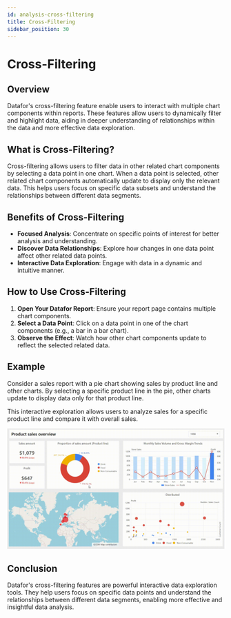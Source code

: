 ```yaml
---
id: analysis-cross-filtering
title: Cross-Filtering
sidebar_position: 30
---
```


# Cross-Filtering

## Overview

Datafor's cross-filtering feature enable users to interact with multiple chart components within reports. These features allow users to dynamically filter and highlight data, aiding in deeper understanding of relationships within the data and more effective data exploration.

## What is Cross-Filtering?

Cross-filtering allows users to filter data in other related chart components by selecting a data point in one chart. When a data point is selected, other related chart components automatically update to display only the relevant data. This helps users focus on specific data subsets and understand the relationships between different data segments.

## Benefits of Cross-Filtering

- **Focused Analysis**: Concentrate on specific points of interest for better analysis and understanding.
- **Discover Data Relationships**: Explore how changes in one data point affect other related data points.
- **Interactive Data Exploration**: Engage with data in a dynamic and intuitive manner.

## How to Use Cross-Filtering

1. **Open Your Datafor Report**: Ensure your report page contains multiple chart components.
2. **Select a Data Point**: Click on a data point in one of the chart components (e.g., a bar in a bar chart).
3. **Observe the Effect**: Watch how other chart components update to reflect the selected related data.

## Example

Consider a sales report with a pie chart showing sales by product line and other charts. By selecting a specific product line in the pie, other charts update to display data only for that product line.

This interactive exploration allows users to analyze sales for a specific product line and compare it with overall sales.

<div align="left"><img src="../../../static/img/en/datafor/analysis/20230112_223238.gif"  /></div>

## Conclusion

Datafor's cross-filtering  features are powerful interactive data exploration tools. They help users focus on specific data points and understand the relationships between different data segments, enabling more effective and insightful data analysis.